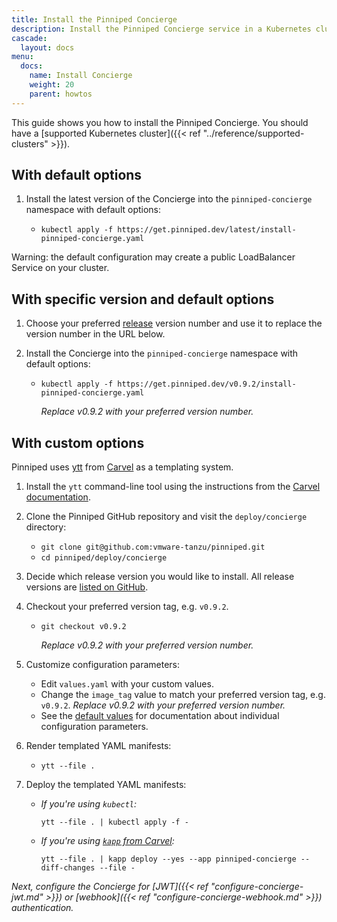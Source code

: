 ```yaml
---
title: Install the Pinniped Concierge
description: Install the Pinniped Concierge service in a Kubernetes cluster.
cascade:
  layout: docs
menu:
  docs:
    name: Install Concierge
    weight: 20
    parent: howtos      
---
```

This guide shows you how to install the Pinniped Concierge.
You should have a [supported Kubernetes cluster]({{< ref "../reference/supported-clusters" >}}).

## With default options

1. Install the latest version of the Concierge into the `pinniped-concierge` namespace with default options:

   - `kubectl apply -f https://get.pinniped.dev/latest/install-pinniped-concierge.yaml`
    
Warning: the default configuration may create a public LoadBalancer Service on your cluster.

## With specific version and default options

1. Choose your preferred [release](https://github.com/vmware-tanzu/pinniped/releases) version number and use it to replace the version number in the URL below.

1. Install the Concierge into the `pinniped-concierge` namespace with default options:

   - `kubectl apply -f https://get.pinniped.dev/v0.9.2/install-pinniped-concierge.yaml`

      *Replace v0.9.2 with your preferred version number.*
  
## With custom options

Pinniped uses [ytt](https://carvel.dev/ytt/) from [Carvel](https://carvel.dev/) as a templating system.

1. Install the `ytt` command-line tool using the instructions from the [Carvel documentation](https://carvel.dev/#whole-suite).

1. Clone the Pinniped GitHub repository and visit the `deploy/concierge` directory:

   - `git clone git@github.com:vmware-tanzu/pinniped.git`
   - `cd pinniped/deploy/concierge`

1. Decide which release version you would like to install. All release versions are [listed on GitHub](https://github.com/vmware-tanzu/pinniped/releases).

1. Checkout your preferred version tag, e.g. `v0.9.2`.

   - `git checkout v0.9.2`

     *Replace v0.9.2 with your preferred version number.*

1. Customize configuration parameters:

   - Edit `values.yaml` with your custom values.
   - Change the `image_tag` value to match your preferred version tag, e.g. `v0.9.2`. *Replace v0.9.2 with your preferred version number.*
   - See the [default values](http://github.com/vmware-tanzu/pinniped/tree/main/deploy/concierge/values.yaml) for documentation about individual configuration parameters.

1. Render templated YAML manifests:

   - `ytt --file .`

1. Deploy the templated YAML manifests:

   - *If you're using `kubectl`:*

     `ytt --file . | kubectl apply -f -`
   - *If you're using [`kapp` from Carvel](https://carvel.dev/kapp/):*

     `ytt --file . | kapp deploy --yes --app pinniped-concierge --diff-changes --file -`

*Next, configure the Concierge for [JWT]({{< ref "configure-concierge-jwt.md" >}}) or [webhook]({{< ref "configure-concierge-webhook.md" >}}) authentication.*
